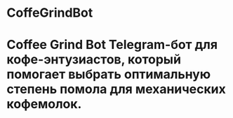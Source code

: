 # CoffeGrindBot
# Coffee Grind Bot  Telegram-бот для кофе-энтузиастов, который помогает выбрать оптимальную степень помола для механических кофемолок. 
